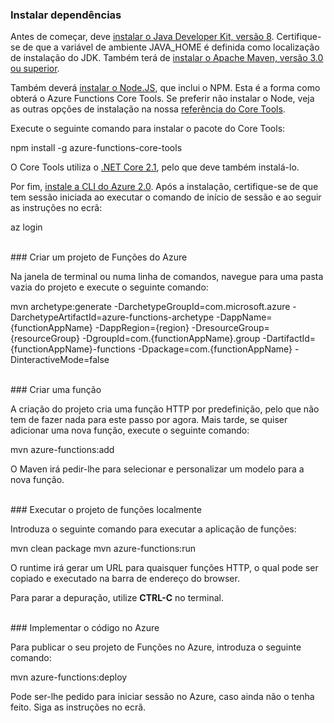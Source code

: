 ### Instalar dependências

Antes de começar, deve <a href="https://go.microsoft.com/fwlink/?linkid=2016706" target="_blank">instalar o Java Developer Kit, versão 8</a>. Certifique-se de que a variável de ambiente JAVA\_HOME é definida como localização de instalação do JDK. Também terá de <a href="https://go.microsoft.com/fwlink/?linkid=2016384" target="_blank">instalar o Apache Maven, versão 3.0 ou superior</a>.

Também deverá <a href="https://go.microsoft.com/fwlink/?linkid=2016195" target="_blank">instalar o Node.JS</a>, que inclui o NPM. Esta é a forma como obterá o Azure Functions Core Tools. Se preferir não instalar o Node, veja as outras opções de instalação na nossa <a href="https://go.microsoft.com/fwlink/?linkid=2016192" target="_blank">referência do Core Tools</a>.

Execute o seguinte comando para instalar o pacote do Core Tools:

<MarkdownHighlighter>npm install -g azure-functions-core-tools</MarkdownHighlighter>

O Core Tools utiliza o <a href="https://go.microsoft.com/fwlink/?linkid=2016373" target="_blank">.NET Core 2.1</a>, pelo que deve também instalá-lo.

Por fim, <a href="https://go.microsoft.com/fwlink/?linkid=2016701" target="_blank">instale a CLI do Azure 2.0</a>. Após a instalação, certifique-se de que tem sessão iniciada ao executar o comando de início de sessão e ao seguir as instruções no ecrã:

<MarkdownHighlighter>az login</MarkdownHighlighter>

<br/>
### Criar um projeto de Funções do Azure

Na janela de terminal ou numa linha de comandos, navegue para uma pasta vazia do projeto e execute o seguinte comando:

<MarkdownHighlighter>mvn archetype:generate -DarchetypeGroupId=com.microsoft.azure -DarchetypeArtifactId=azure-functions-archetype -DappName={functionAppName} -DappRegion={region} -DresourceGroup={resourceGroup} -DgroupId=com.{functionAppName}.group -DartifactId={functionAppName}-functions -Dpackage=com.{functionAppName} -DinteractiveMode=false</MarkdownHighlighter>

<br/>
### Criar uma função

A criação do projeto cria uma função HTTP por predefinição, pelo que não tem de fazer nada para este passo por agora. Mais tarde, se quiser adicionar uma nova função, execute o seguinte comando:

<MarkdownHighlighter>mvn azure-functions:add</MarkdownHighlighter>

O Maven irá pedir-lhe para selecionar e personalizar um modelo para a nova função.

<br/>
### Executar o projeto de funções localmente

Introduza o seguinte comando para executar a aplicação de funções:

<MarkdownHighlighter>mvn clean package mvn azure-functions:run</MarkdownHighlighter>

O runtime irá gerar um URL para quaisquer funções HTTP, o qual pode ser copiado e executado na barra de endereço do browser.

Para parar a depuração, utilize **CTRL-C** no terminal.

<br/>
### Implementar o código no Azure

Para publicar o seu projeto de Funções no Azure, introduza o seguinte comando:

<MarkdownHighlighter>mvn azure-functions:deploy</MarkdownHighlighter>

Pode ser-lhe pedido para iniciar sessão no Azure, caso ainda não o tenha feito. Siga as instruções no ecrã.
